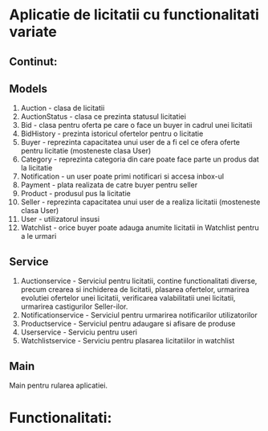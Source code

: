 # Aplicatie de licitatii cu functionalitati variate

## Continut:

## Models
  1. Auction - clasa de licitatii
  2. AuctionStatus - clasa ce prezinta statusul licitatiei
  3. Bid - clasa pentru oferta pe care o face un buyer in cadrul unei licitatii
  4. BidHistory - prezinta istoricul ofertelor pentru o licitatie
  5. Buyer - reprezinta capacitatea unui user de a fi cel ce ofera oferte pentru licitatie (mosteneste clasa User)
  6. Category - reprezinta categoria din care poate face parte un produs dat la licitatie
  7. Notification - un user poate primi notificari si accesa inbox-ul
  8. Payment - plata realizata de catre buyer pentru seller
  9. Product - produsul pus la licitatie
  10. Seller - reprezinta capacitatea unui user de a realiza licitatii (mosteneste clasa User)
  11. User - utilizatorul insusi
  12. Watchlist - orice buyer poate adauga anumite licitatii in Watchlist pentru a le urmari

## Service
  1. Auctionservice - Serviciul pentru licitatii, contine functionalitati diverse, precum crearea si inchiderea de licitatii, plasarea ofertelor, urmarirea evolutiei ofertelor unei licitatii,
                      verificarea valabilitatii unei licitatii, urmarirea castigurilor Seller-ilor.
  2. Notificationservice - Serviciul pentru urmarirea notificarilor utilizatorilor
  3. Productservice - Serviciul pentru adaugare si afisare de produse
  4. Userservice - Serviciu pentru useri
  5. Watchlistservice - Serviciu pentru plasarea licitatiilor in watchlist

## Main
  Main pentru rularea aplicatiei.


# Functionalitati:

